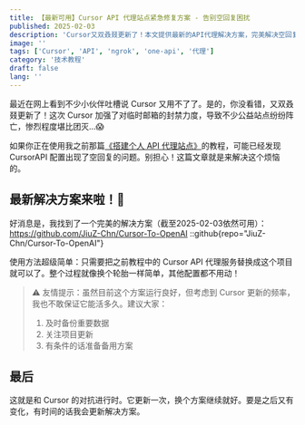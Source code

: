 ```yaml
---
title: 【最新可用】Cursor API 代理站点紧急修复方案 - 告别空回复困扰
published: 2025-02-03
description: 'Cursor又双叒叕更新了！本文提供最新的API代理解决方案，完美解决空回复问题。无论你是想搭建个人站点还是公益站点，这篇文章都能帮你快速恢复服务！'
image: ''
tags: ['Cursor', 'API', 'ngrok', 'one-api', '代理']
category: '技术教程'
draft: false 
lang: ''
---
```


最近在网上看到不少小伙伴吐槽说 Cursor 又用不了了。是的，你没看错，又双叒叕更新了！这次 Cursor 加强了对临时邮箱的封禁力度，导致不少公益站点纷纷阵亡，惨烈程度堪比团灭...😱

如果你正在使用我之前那篇[《搭建个人 API 代理站点》](../简单搭建-个人自用和公益站点/)的教程，可能已经发现 CursorAPI 配置出现了空回复的问题。别担心！这篇文章就是来解决这个烦恼的。

## 最新解决方案来啦！🎉

好消息是，我找到了一个完美的解决方案（截至2025-02-03依然可用）：
https://github.com/JiuZ-Chn/Cursor-To-OpenAI
::github{repo="JiuZ-Chn/Cursor-To-OpenAI"}

使用方法超级简单：只需要把之前教程中的 Cursor API 代理服务替换成这个项目就可以了。整个过程就像换个轮胎一样简单，其他配置都不用动！

> ⚠️ 友情提示：虽然目前这个方案运行良好，但考虑到 Cursor 更新的频率，我也不敢保证它能活多久。建议大家：
> 1. 及时备份重要数据
> 2. 关注项目更新
> 3. 有条件的话准备备用方案

## 最后

这就是和 Cursor 的对抗进行时。它更新一次，换个方案继续就好。要是之后又有变化，有时间的话我会更新解决方案。